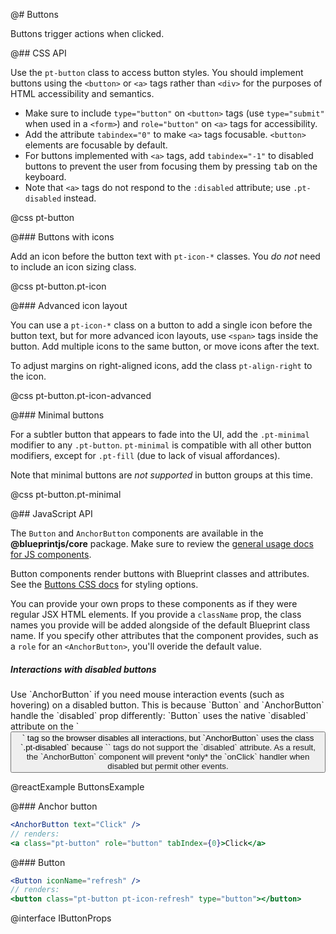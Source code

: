@# Buttons

Buttons trigger actions when clicked.

@## CSS API

Use the `pt-button` class to access button styles. You should implement buttons using the
`<button>` or `<a>` tags rather than `<div>` for the purposes of HTML accessibility and semantics.

- Make sure to include `type="button"` on `<button>` tags (use `type="submit"` when used in a
`<form>`) and `role="button"` on `<a>` tags for accessibility.
- Add the attribute `tabindex="0"` to make `<a>` tags focusable. `<button>` elements are
focusable by default.
- For buttons implemented with `<a>` tags, add `tabindex="-1"` to disabled buttons to prevent the
user from focusing them by pressing <kbd class="pt-key">tab</kbd> on the keyboard.
- Note that `<a>` tags do not respond to the `:disabled` attribute; use `.pt-disabled` instead.

@css pt-button

@### Buttons with icons

Add an icon before the button text with `pt-icon-*` classes.
You _do not_ need to include an icon sizing class.

@css pt-button.pt-icon

@### Advanced icon layout

You can use a `pt-icon-*` class on a button to add a single icon before the button
text, but for more advanced icon layouts, use `<span>` tags inside the button.
Add multiple icons to the same button, or move icons after the text.

To adjust margins on right-aligned icons, add the class `pt-align-right` to the icon.

@css pt-button.pt-icon-advanced

@### Minimal buttons

For a subtler button that appears to fade into the UI, add the `.pt-minimal` modifier
to any `.pt-button`. `pt-minimal` is compatible with all other button modifiers,
except for `.pt-fill` (due to lack of visual affordances).

Note that minimal buttons are _not supported_ in button groups at this time.

@css pt-button.pt-minimal

@## JavaScript API

The `Button` and `AnchorButton` components are available in the __@blueprintjs/core__ package.
Make sure to review the [general usage docs for JS components](#components.usage).

Button components render buttons with Blueprint classes and attributes.
See the [Buttons CSS docs](#components.button.css) for styling options.

You can provide your own props to these components as if they were regular JSX HTML elements. If you
provide a `className` prop, the class names you provide will be added alongside of the default
Blueprint class name. If you specify other attributes that the component provides, such as a `role`
for an `<AnchorButton>`, you'll overide the default value.

<div class="pt-callout pt-intent-danger pt-icon-error">
    <h5>Interactions with disabled buttons</h5>
    Use `AnchorButton` if you need mouse interaction events (such as hovering) on a disabled button.
    This is because `Button` and `AnchorButton` handle the `disabled` prop differently: `Button` uses
    the native `disabled` attribute on the `<button>` tag so the browser disables all interactions,
    but `AnchorButton` uses the class `.pt-disabled` because `<a>` tags do not support the `disabled`
    attribute. As a result, the `AnchorButton` component will prevent *only* the `onClick` handler
    when disabled but permit other events.
</div>

@reactExample ButtonsExample

@### Anchor button

```jsx
<AnchorButton text="Click" />
// renders:
<a class="pt-button" role="button" tabIndex={0}>Click</a>
```

@### Button

```jsx
<Button iconName="refresh" />
// renders:
<button class="pt-button pt-icon-refresh" type="button"></button>
```

@interface IButtonProps
